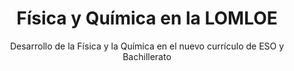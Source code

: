 ---
title: Física y Química en la LOMLOE
subtitle: Desarrollo de la Física y la Química en el nuevo currículo de ESO y Bachillerato
summary: "Desarrollo de la Física y la Química en el nuevo currículo de ESO y Bachillerato."
tags:
- LOMLOE
categories:
weight: 4

image:
  preview_only: true

_build:  
  render: never

# Optional external URL for project (replaces project detail page).
external_link: "https://fisiquimicamente.com/recursos-fisica-quimica/formacion-profesorado/master/curriculum/fisica-y-quimica-en-la-lomloe"
---